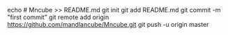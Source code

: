 echo # Mncube >> README.md
git init
git add README.md
git commit -m "first commit"
git remote add origin https://github.com/mandlancube/Mncube.git
git push -u origin master
